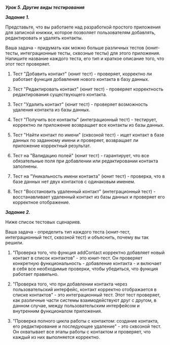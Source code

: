 ***Урок 5. Другие виды тестирования***

***Задание 1.*** 

Представьте, что вы работаете над разработкой простого приложения для записной книжки, которое позволяет пользователям добавлять, редактировать и удалять контакты.

Ваша задача - придумать как можно больше различных тестов (юнит-тесты, интеграционные тесты, сквозные тесты) для этого приложения. Напишите название каждого теста, его тип и краткое описание того, что этот тест проверяет.

1. Тест "Добавить контакт" (юнит тест) - проверяет, корректно ли работает функция добавления нового контакта в базу данных.

2. Тест "Редактировать контакт" (юнит тест) - проверяет корректность редактирования существующего контакта.

3. Тест "Удалить контакт" (юнит тест) - проверяет возможность удаления контакта из базы данных.

4. Тест "Получить все контакты" (интеграционный тест) - тестирует, корректно ли приложение возвращает все контакты из базы данных.

5. Тест "Найти контакт по имени" (сквозной тест) - ищет контакт в базе данных по заданному имени и проверяет, возвращает ли приложение корректный результат.

6. Тест на "Валидацию полей" (юнит тест) - гарантирует, что все обязательные поля при добавлении или редактировании контакта заполнены.

7. Тест на "Уникальность имени контакта" (юнит тест) - проверка, что в базе данных нет двух контактов с одинаковым именем.

8. Тест "Восстановить удаленный контакт" (интеграционный тест) - восстанавливает удаленный контакт из базы данных и проверяет его корректное отображение.


***Задание 2.***

Ниже список тестовых сценариев. 

Ваша задача - определить тип каждого теста (юнит-тест, интеграционный тест, сквозной тест) и объяснить, почему вы так решили.

1. "Проверка того, что функция addContact корректно добавляет новый контакт в список контактов" - это юнит-тест. Он проверяет конкретную функциональность - добавление контакта - и включает в себя все необходимые проверки, чтобы убедиться, что функция работает правильно.

2. "Проверка того, что при добавлении контакта через пользовательский интерфейс, контакт корректно отображается в списке контактов" - это интеграционный тест. Этот тест проверяет, как различные части системы взаимодействуют друг с другом, в данном случае, между пользовательским интерфейсом и внутренним функционалом приложения.

3. "Проверка полного цикла работы с контактом: создание контакта, его редактирование и последующее удаление" -  это сквозной тест. Он охватывает все этапы работы с контактом и проверяет, что каждый из них выполняется корректно.
